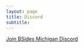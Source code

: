 ```yaml
---
layout: page
title: Discord
subtitle: 
---
```


[Join BSides Michigan Discord](https://discord.gg/VTxn4qWwdQ)